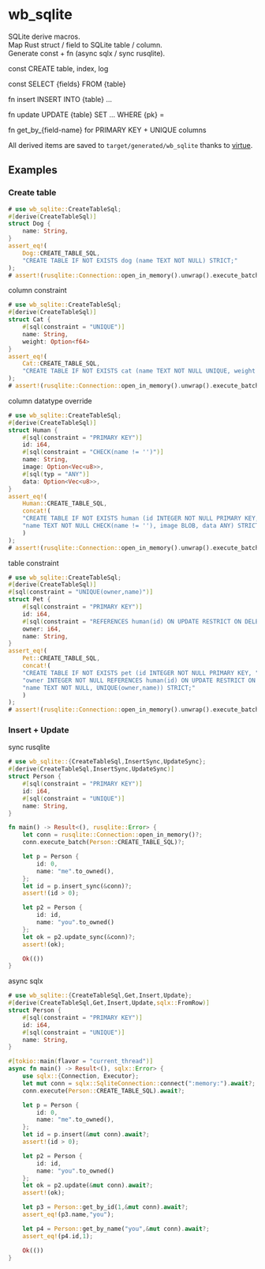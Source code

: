 # wb_sqlite
SQLite derive macros.\
Map Rust struct / field to SQLite table / column.\
Generate const + fn (async sqlx / sync rusqlite).

const CREATE table, index, log

const SELECT {fields} FROM {table}

fn insert INSERT INTO {table} ...

fn update UPDATE {table} SET ... WHERE {pk} =

fn get_by_{field-name} for PRIMARY KEY + UNIQUE columns

All derived items are saved to `target/generated/wb_sqlite` thanks to [virtue](https://docs.rs/virtue).

## Examples

### Create table
```rust
# use wb_sqlite::CreateTableSql;
#[derive(CreateTableSql)]
struct Dog {
	name: String,
}
assert_eq!(
	Dog::CREATE_TABLE_SQL,
	"CREATE TABLE IF NOT EXISTS dog (name TEXT NOT NULL) STRICT;"
);
# assert!(rusqlite::Connection::open_in_memory().unwrap().execute_batch(Dog::CREATE_TABLE_SQL).is_ok())
```

column constraint
```rust
# use wb_sqlite::CreateTableSql;
#[derive(CreateTableSql)]
struct Cat {
	#[sql(constraint = "UNIQUE")]
	name: String,
	weight: Option<f64>
}
assert_eq!(
	Cat::CREATE_TABLE_SQL,
	"CREATE TABLE IF NOT EXISTS cat (name TEXT NOT NULL UNIQUE, weight REAL) STRICT;"
);
# assert!(rusqlite::Connection::open_in_memory().unwrap().execute_batch(Cat::CREATE_TABLE_SQL).is_ok())
```

column datatype override
```rust
# use wb_sqlite::CreateTableSql;
#[derive(CreateTableSql)]
struct Human {
	#[sql(constraint = "PRIMARY KEY")]
	id: i64,
	#[sql(constraint = "CHECK(name != '')")]
	name: String,
	image: Option<Vec<u8>>,
	#[sql(typ = "ANY")]
	data: Option<Vec<u8>>,
}
assert_eq!(
	Human::CREATE_TABLE_SQL,
	concat!(
	"CREATE TABLE IF NOT EXISTS human (id INTEGER NOT NULL PRIMARY KEY, ",
	"name TEXT NOT NULL CHECK(name != ''), image BLOB, data ANY) STRICT;"
	)
);
# assert!(rusqlite::Connection::open_in_memory().unwrap().execute_batch(Human::CREATE_TABLE_SQL).is_ok())
```

table constraint
```rust
# use wb_sqlite::CreateTableSql;
#[derive(CreateTableSql)]
#[sql(constraint = "UNIQUE(owner,name)")]
struct Pet {
	#[sql(constraint = "PRIMARY KEY")]
	id: i64,
	#[sql(constraint = "REFERENCES human(id) ON UPDATE RESTRICT ON DELETE RESTRICT")]
	owner: i64,
	name: String,
}
assert_eq!(
	Pet::CREATE_TABLE_SQL,
	concat!(
	"CREATE TABLE IF NOT EXISTS pet (id INTEGER NOT NULL PRIMARY KEY, ",
	"owner INTEGER NOT NULL REFERENCES human(id) ON UPDATE RESTRICT ON DELETE RESTRICT, ",
	"name TEXT NOT NULL, UNIQUE(owner,name)) STRICT;"
	)
);
# assert!(rusqlite::Connection::open_in_memory().unwrap().execute_batch(Pet::CREATE_TABLE_SQL).is_ok())
```


### Insert + Update

sync rusqlite
```rust
# use wb_sqlite::{CreateTableSql,InsertSync,UpdateSync};
#[derive(CreateTableSql,InsertSync,UpdateSync)]
struct Person {
	#[sql(constraint = "PRIMARY KEY")]
	id: i64,
	#[sql(constraint = "UNIQUE")]
	name: String,
}

fn main() -> Result<(), rusqlite::Error> {
	let conn = rusqlite::Connection::open_in_memory()?;
	conn.execute_batch(Person::CREATE_TABLE_SQL)?;

	let p = Person {
		id: 0,
		name: "me".to_owned(),
	};
	let id = p.insert_sync(&conn)?;
	assert!(id > 0);

	let p2 = Person {
		id: id,
		name: "you".to_owned()
	};
	let ok = p2.update_sync(&conn)?;
	assert!(ok);

	Ok(())
}
```

async sqlx
```rust
# use wb_sqlite::{CreateTableSql,Get,Insert,Update};
#[derive(CreateTableSql,Get,Insert,Update,sqlx::FromRow)]
struct Person {
	#[sql(constraint = "PRIMARY KEY")]
	id: i64,
	#[sql(constraint = "UNIQUE")]
	name: String,
}

#[tokio::main(flavor = "current_thread")]
async fn main() -> Result<(), sqlx::Error> {
	use sqlx::{Connection, Executor};
	let mut conn = sqlx::SqliteConnection::connect(":memory:").await?;
	conn.execute(Person::CREATE_TABLE_SQL).await?;

	let p = Person {
		id: 0,
		name: "me".to_owned(),
	};
	let id = p.insert(&mut conn).await?;
	assert!(id > 0);

	let p2 = Person {
		id: id,
		name: "you".to_owned()
	};
	let ok = p2.update(&mut conn).await?;
	assert!(ok);

	let p3 = Person::get_by_id(1,&mut conn).await?;
	assert_eq!(p3.name,"you");

	let p4 = Person::get_by_name("you",&mut conn).await?;
	assert_eq!(p4.id,1);

	Ok(())
}
```
